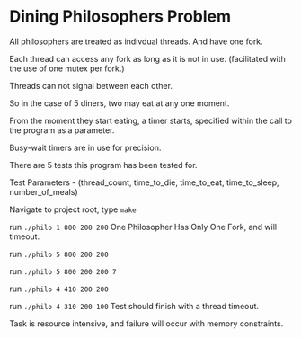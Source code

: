 # Dining Philosophers Problem

All philosophers are treated as indivdual threads. And have one fork.

Each thread can access any fork as long as it is not in use. (facilitated with the use of one mutex per fork.)

Threads can not signal between each other.

So in the case of 5 diners, two may eat at any one moment.

From the moment they start eating, a timer starts, specified within the call to the program as a parameter.

Busy-wait timers are in use for precision.

There are 5 tests this program has been tested for.

Test Parameters - (thread_count, time_to_die, time_to_eat, time_to_sleep, number_of_meals)

Navigate to project root, type `` make ``

run `` ./philo 1 800 200 200 `` One Philosopher Has Only One Fork, and will timeout.

run `` ./philo 5 800 200 200 ``

run `` ./philo 5 800 200 200 7 ``

run `` ./philo 4 410 200 200 ``

run `` ./philo 4 310 200 100 `` Test should finish with a thread timeout.

Task is resource intensive, and failure will occur with memory constraints.
